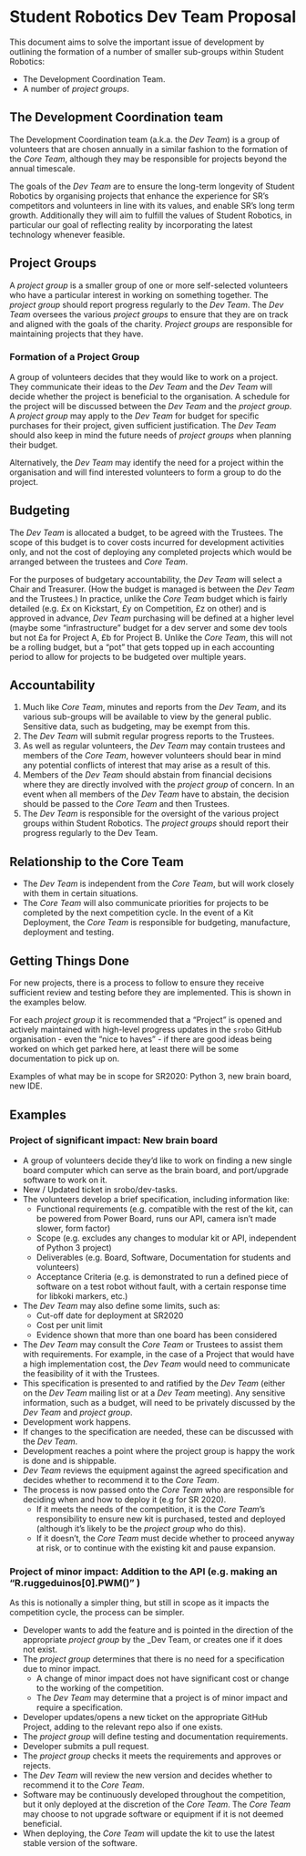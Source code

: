 # Student Robotics Dev Team Proposal

This document aims to solve the important issue of development by outlining the formation of a number of smaller sub-groups within Student Robotics:
- The Development Coordination Team.
- A number of _project groups_.

## The Development Coordination team

The Development Coordination team (a.k.a. the _Dev Team_) is a group of volunteers that are chosen annually in a similar fashion to the formation of the _Core Team_, although they may be responsible for projects beyond the annual timescale.

The goals of the _Dev Team_ are to ensure the long-term longevity of Student Robotics by organising projects that enhance the experience for SR’s competitors and volunteers in line with its values, and enable SR’s long term growth. Additionally they will aim to fulfill the values of Student Robotics, in particular our goal of reflecting reality by incorporating the latest technology whenever feasible.

## Project Groups

A _project group_ is a smaller group of one or more self-selected volunteers who have a particular interest in working on something together. The _project group_ should report progress regularly to the _Dev Team_. The _Dev Team_ oversees the various _project groups_ to ensure that they are on track and aligned with the goals of the charity. _Project groups_ are responsible for maintaining projects that they have.

### Formation of a Project Group

A group of volunteers decides that they would like to work on a project. They communicate their ideas to the _Dev Team_ and the _Dev Team_ will decide whether the project is beneficial to the organisation. A schedule for the project will be discussed between the _Dev Team_ and the _project group_. A _project group_ may apply to the _Dev Team_ for budget for specific purchases for their project, given sufficient justification. The _Dev Team_ should also keep in mind the future needs of _project groups_ when planning their budget.

Alternatively, the _Dev Team_ may identify the need for a project within the organisation and will find interested volunteers to form a group to do the project.

## Budgeting

The _Dev Team_ is allocated a budget, to be agreed with the Trustees. The scope of this budget is to cover costs incurred for development activities only, and not the cost of deploying any completed projects which would be arranged between the trustees and _Core Team_.

For the purposes of budgetary accountability, the _Dev Team_ will select a Chair and Treasurer. (How the budget is managed is between the _Dev Team_ and the Trustees.) In practice, unlike the _Core Team_ budget which is fairly detailed (e.g. £x on Kickstart, £y on Competition, £z on other) and is approved in advance, _Dev Team_ purchasing will be defined at a higher level (maybe some “infrastructure” budget for a dev server and some dev tools but not £a for Project A, £b for Project B. Unlike the _Core Team_, this will not be a rolling budget, but a “pot” that gets topped up in each accounting period to allow for projects to be budgeted over multiple years.

## Accountability

1. Much like _Core Team_, minutes and reports from the _Dev Team_, and its various sub-groups will be available to view by the general public. Sensitive data, such as budgeting, may be exempt from this.
2. The _Dev Team_ will submit regular progress reports to the Trustees.
3. As well as regular volunteers, the _Dev Team_ may contain trustees and members of the _Core Team_, however volunteers should bear in mind any potential conflicts of interest that may arise as a result of this.
4. Members of the _Dev Team_ should abstain from financial decisions where they are directly involved with the _project group_ of concern. In an event when all members of the _Dev Team_ have to abstain, the decision should be passed to the _Core Team_ and then Trustees.
5. The _Dev Team_ is responsible for the oversight of the various project groups within Student Robotics. The _project groups_ should report their progress regularly to the Dev Team.

## Relationship to the Core Team

- The _Dev Team_ is independent from the _Core Team_, but will work closely with them in certain situations.
- The _Core Team_ will also communicate priorities for projects to be completed by the next competition cycle. In the event of a Kit Deployment, the _Core Team_ is responsible for budgeting, manufacture, deployment and testing.

## Getting Things Done

For new projects, there is a process to follow to ensure they receive sufficient review and testing before they are implemented. This is shown in the examples below.

For each _project group_ it is recommended that a “Project” is opened and actively maintained with high-level progress updates in the `srobo` GitHub organisation - even the “nice to haves” - if there are good ideas being worked on which get parked here, at least there will be some documentation to pick up on.

Examples of what may be in scope for SR2020: Python 3, new brain board, new IDE.
## Examples
### Project of significant impact: New brain board

- A group of volunteers decide they’d like to work on finding a new single board computer which can serve as the brain board, and port/upgrade software to work on it.
- New / Updated ticket in srobo/dev-tasks.
- The volunteers develop a brief specification, including information like:
    - Functional requirements (e.g. compatible with the rest of the kit, can be powered from Power Board, runs our API, camera isn’t made slower, form factor)
    - Scope (e.g. excludes any changes to modular kit or API, independent of Python 3 project)
    - Deliverables (e.g. Board, Software, Documentation for students and volunteers)
    - Acceptance Criteria (e.g. is demonstrated to run a defined piece of software on a test robot without fault, with a certain response time for libkoki markers, etc.)
- The _Dev Team_ may also define some limits, such as:
    - Cut-off date for deployment at SR2020
    - Cost per unit limit
    - Evidence shown that more than one board has been considered
- The _Dev Team_ may consult the _Core Team_ or Trustees to assist them with requirements. For example, in the case of a Project that would have a high implementation cost, the _Dev Team_ would need to communicate the feasibility of it with the Trustees.
- This specification is presented to and ratified by the _Dev Team_ (either on the _Dev Team_ mailing list or at a _Dev Team_ meeting). Any sensitive information, such as a budget, will need to be privately discussed by the _Dev Team_ and _project group_.
- Development work happens.
- If changes to the specification are needed, these can be discussed with the _Dev Team_.
- Development reaches a point where the project group is happy the work is done and is shippable.
- _Dev Team_ reviews the equipment against the agreed specification and decides whether to recommend it to the _Core Team_.
- The process is now passed onto the _Core Team_ who are responsible for deciding when and how to deploy it (e.g for SR 2020).
    - If it meets the needs of the competition, it is the _Core Team_’s responsibility to ensure new kit is purchased, tested and deployed (although it’s likely to be the _project group_ who do this).
    - If it doesn’t, the _Core Team_ must decide whether to proceed anyway at risk, or to continue with the existing kit and pause expansion.

### Project of minor impact: Addition to the API (e.g. making an “R.ruggeduinos[0].PWM()” )

As this is notionally a simpler thing, but still in scope as it impacts the competition cycle, the process can be simpler.

- Developer wants to add the feature and is pointed in the direction of the appropriate _project group_ by the _Dev Team, or creates one if it does not exist.
- The _project group_ determines that there is no need for a specification due to minor impact.
    - A change of minor impact does not have significant cost or change to the working of the competition.
    - The _Dev Team_ may determine that a project is of minor impact and require a specification.
- Developer updates/opens a new ticket on the appropriate GitHub Project, adding to the relevant repo also if one exists.
- The _project group_ will define testing and documentation requirements.
- Developer submits a pull request. 
- The _project group_ checks it meets the requirements and approves or rejects.
- The _Dev Team_ will review the new version and decides whether to recommend it to the _Core Team_.
- Software may be continuously developed throughout the competition, but it only deployed at the discretion of the _Core Team_. The _Core Team_ may choose to not upgrade software or equipment if it is not deemed beneficial.
- When deploying, the _Core Team_ will update the kit to use the latest stable version of the software.
